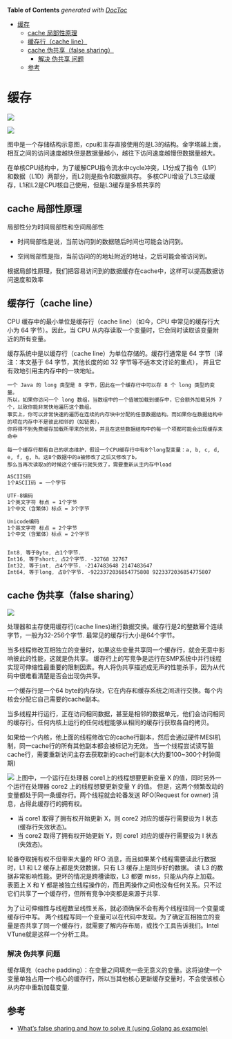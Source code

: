 <!-- START doctoc generated TOC please keep comment here to allow auto update -->
<!-- DON'T EDIT THIS SECTION, INSTEAD RE-RUN doctoc TO UPDATE -->
**Table of Contents**  *generated with [DocToc](https://github.com/thlorenz/doctoc)*

- [缓存](#%E7%BC%93%E5%AD%98)
  - [cache 局部性原理](#cache-%E5%B1%80%E9%83%A8%E6%80%A7%E5%8E%9F%E7%90%86)
  - [缓存行（cache line）](#%E7%BC%93%E5%AD%98%E8%A1%8Ccache-line)
  - [cache 伪共享（false sharing）](#cache-%E4%BC%AA%E5%85%B1%E4%BA%ABfalse-sharing)
    - [解决  伪共享 问题](#%E8%A7%A3%E5%86%B3--%E4%BC%AA%E5%85%B1%E4%BA%AB-%E9%97%AE%E9%A2%98)
  - [参考](#%E5%8F%82%E8%80%83)

<!-- END doctoc generated TOC please keep comment here to allow auto update -->

# 缓存
![](.cache_images/cache.png)

![](.cache_images/cpu_n_memory.png)

图中是一个存储结构示意图，cpu和主存直接使用的是L3的结构。金字塔越上面，相互之间的访问速度越快但是数据量越小，越往下访问速度越慢但数据量越大。

在单核CPU结构中，为了缓解CPU指令流水中cycle冲突，L1分成了指令（L1P）和数据（L1D）两部分，而L2则是指令和数据共存。
多核CPU增设了L3三级缓存，L1和L2是CPU核自己使用，但是L3缓存是多核共享的

## cache 局部性原理

局部性分为时间局部性和空间局部性

- 时间局部性是说，当前访问到的数据随后时间也可能会访问到。

- 空间局部性是指，当前访问的的地址附近的地址，之后可能会被访问到。

根据局部性原理，我们把容易访问到的数据缓存在cache中，这样可以提高数据访问速度和效率

## 缓存行（cache line）

CPU 缓存中的最小单位是缓存行（cache line）（如今，CPU 中常见的缓存行大小为 64 字节）。因此，当 CPU 从内存读取一个变量时，它会同时读取该变量附近的所有变量。

缓存系统中是以缓存行（cache line）为单位存储的。缓存行通常是 64 字节（译注：本文基于 64 字节，其他长度的如 32 字节等不适本文讨论的重点），
并且它有效地引用主内存中的一块地址。

    一个 Java 的 long 类型是 8 字节，因此在一个缓存行中可以存 8 个 long 类型的变量。
    所以，如果你访问一个 long 数组，当数组中的一个值被加载到缓存中，它会额外加载另外 7 个，以致你能非常快地遍历这个数组。
    事实上，你可以非常快速的遍历在连续的内存块中分配的任意数据结构。而如果你在数据结构中的项在内存中不是彼此相邻的（如链表），
    你将得不到免费缓存加载所带来的优势，并且在这些数据结构中的每一个项都可能会出现缓存未命中
    
    每一个缓存行都有自己的状态维护，假设一个CPU缓存行中有8个long型变量：a, b, c, d, e, f, g, h。这8个数据中的a被修改了之后又修改了b，
    那么当再次读取a的时候这个缓存行就失效了，需要重新从主内存中load
```css
ASCIIS码
1个ASCII码 = 一个字节
          
UTF-8编码
1个英文字符 标点 = 1个字节
1个中文（含繁体）标点 = 3个字节
 
Unicode编码
1个英文字符 标点 = 2个字节
1个中文（含繁体）标点 = 2个字节


Int8, 等于Byte, 占1个字节.
Int16, 等于short, 占2个字节. -32768 32767
Int32, 等于int, 占4个字节. -2147483648 2147483647
Int64, 等于long, 占8个字节. -9223372036854775808 9223372036854775807

```

## cache 伪共享（false sharing）
![](.cache_images/false_sharing.png)


处理器和主存使用缓存行(cache lines)进行数据交换。缓存行是2的整数幂个连续字节，一般为32-256个字节. 最常见的缓存行大小是64个字节。

当多线程修改互相独立的变量时，如果这些变量共享同一个缓存行，就会无意中影响彼此的性能，这就是伪共享。
缓存行上的写竞争是运行在SMP系统中并行线程实现可伸缩性最重要的限制因素。有人将伪共享描述成无声的性能杀手，因为从代码中很难看清楚是否会出现伪共享。

一个缓存行是一个64 byte的内存块，它在内存和缓存系统之间进行交换。每个内核会分配它自己需要的cache副本。

当多线程并行运行，正在访问相同数据，甚至是相邻的数据单元，他们会访问相同的缓存行。任何内核上运行的任何线程能够从相同的缓存行获取各自的拷贝。

如果给一个内核，他上面的线程修改它的cache行副本，然后会通过硬件MESI机制，同一cache行的所有其他副本都会被标记为无效。
当一个线程尝试读写脏cache行，需要重新访问主存去获取新的cache行副本(大约要100~300个时钟周期)


![](.cache_images/false_share.png)
上图中，一个运行在处理器 core1上的线程想要更新变量 X 的值，同时另外一个运行在处理器 core2 上的线程想要更新变量 Y 的值。
但是，这两个频繁改动的变量都处于同一条缓存行。两个线程就会轮番发送 RFO(Request for owner) 消息，占得此缓存行的拥有权。

- 当 core1 取得了拥有权开始更新 X，则 core2 对应的缓存行需要设为 I 状态(缓存行失效状态)。
- 当 core2 取得了拥有权开始更新 Y，则 core1 对应的缓存行需要设为 I 状态(失效态)。

轮番夺取拥有权不但带来大量的 RFO 消息，而且如果某个线程需要读此行数据时，L1 和 L2 缓存上都是失效数据，只有 L3 缓存上是同步好的数据。
读 L3 的数据非常影响性能。更坏的情况是跨槽读取，L3 都要 miss，只能从内存上加载。
表面上 X 和 Y 都是被独立线程操作的，而且两操作之间也没有任何关系。只不过它们共享了一个缓存行，但所有竞争冲突都是来源于共享.

为了让可伸缩性与线程数呈线性关系，就必须确保不会有两个线程往同一个变量或缓存行中写。
两个线程写同一个变量可以在代码中发现。为了确定互相独立的变量是否共享了同一个缓存行，就需要了解内存布局，或找个工具告诉我们。Intel VTune就是这样一个分析工具。


### 解决  伪共享 问题

缓存填充（cache padding）：在变量之间填充一些无意义的变量。这将迫使一个变量单独占用一个核心的缓存行，所以当其他核心更新缓存变量时，不会使该核心从内存中重新加载变量.



## 参考

- [What’s false sharing and how to solve it (using Golang as example)](https://medium.com/@genchilu/whats-false-sharing-and-how-to-solve-it-using-golang-as-example-ef978a305e10)
